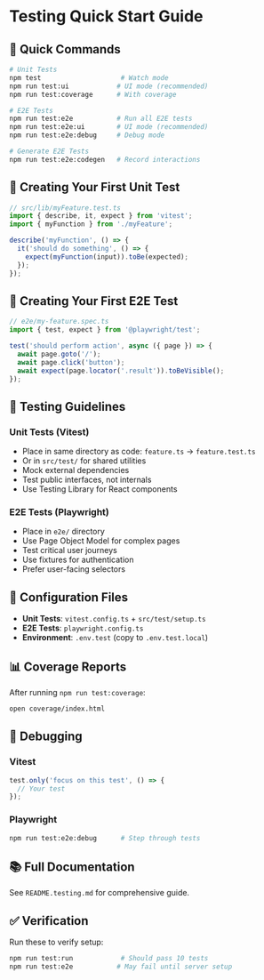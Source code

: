 # Testing Quick Start Guide

## 🚀 Quick Commands

```bash
# Unit Tests
npm test                    # Watch mode
npm run test:ui            # UI mode (recommended)
npm run test:coverage      # With coverage

# E2E Tests  
npm run test:e2e           # Run all E2E tests
npm run test:e2e:ui        # UI mode (recommended)
npm run test:e2e:debug     # Debug mode

# Generate E2E Tests
npm run test:e2e:codegen   # Record interactions
```

## 📝 Creating Your First Unit Test

```typescript
// src/lib/myFeature.test.ts
import { describe, it, expect } from 'vitest';
import { myFunction } from './myFeature';

describe('myFunction', () => {
  it('should do something', () => {
    expect(myFunction(input)).toBe(expected);
  });
});
```

## 📝 Creating Your First E2E Test

```typescript
// e2e/my-feature.spec.ts
import { test, expect } from '@playwright/test';

test('should perform action', async ({ page }) => {
  await page.goto('/');
  await page.click('button');
  await expect(page.locator('.result')).toBeVisible();
});
```

## 🎯 Testing Guidelines

### Unit Tests (Vitest)
- Place in same directory as code: `feature.ts` → `feature.test.ts`
- Or in `src/test/` for shared utilities
- Mock external dependencies
- Test public interfaces, not internals
- Use Testing Library for React components

### E2E Tests (Playwright)
- Place in `e2e/` directory
- Use Page Object Model for complex pages
- Test critical user journeys
- Use fixtures for authentication
- Prefer user-facing selectors

## 🔧 Configuration Files

- **Unit Tests**: `vitest.config.ts` + `src/test/setup.ts`
- **E2E Tests**: `playwright.config.ts`
- **Environment**: `.env.test` (copy to `.env.test.local`)

## 📊 Coverage Reports

After running `npm run test:coverage`:
```bash
open coverage/index.html
```

## 🐛 Debugging

### Vitest
```typescript
test.only('focus on this test', () => {
  // Your test
});
```

### Playwright
```bash
npm run test:e2e:debug      # Step through tests
```

## 📚 Full Documentation

See `README.testing.md` for comprehensive guide.

## ✅ Verification

Run these to verify setup:
```bash
npm run test:run            # Should pass 10 tests
npm run test:e2e           # May fail until server setup
```

